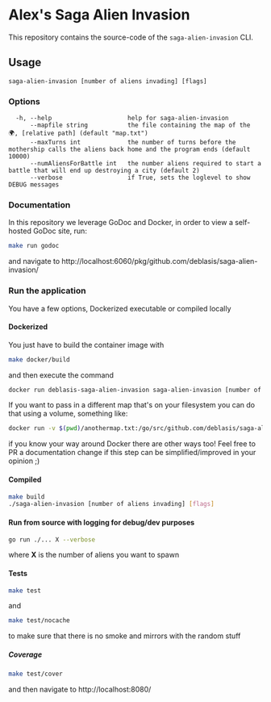 # Alex's Saga Alien Invasion

This repository contains the source-code of the `saga-alien-invasion` CLI.

## Usage

```
saga-alien-invasion [number of aliens invading] [flags]
```

### Options

```
  -h, --help                     help for saga-alien-invasion
      --mapfile string           the file containing the map of the 🌍, [relative path] (default "map.txt")
      --maxTurns int             the number of turns before the mothership calls the aliens back home and the program ends (default 10000)
      --numAliensForBattle int   the number aliens required to start a battle that will end up destroying a city (default 2)
      --verbose                  if True, sets the loglevel to show DEBUG messages
```

### Documentation

In this repository we leverage GoDoc and Docker, in order to view a self-hosted GoDoc site, run:

```sh
make run godoc
```
and navigate to http://localhost:6060/pkg/github.com/deblasis/saga-alien-invasion/

### Run the application

You have a few options, Dockerized executable or compiled locally

#### Dockerized

You just have to build the container image with

```sh
make docker/build
```
and then execute the command

```sh
docker run deblasis-saga-alien-invasion saga-alien-invasion [number of aliens invading] [flags]
```

If you want to pass in a different map that's on your filesystem you can do that using a volume, something like:

```sh
docker run -v $(pwd)/anothermap.txt:/go/src/github.com/deblasis/saga-alien-invasion/map.txt deblasis-saga-alien-invasion saga-alien-invasion [number of aliens invading] [flags]
```

if you know your way around Docker there are other ways too! Feel free to PR a documentation change if this step can be simplified/improved in your opinion ;)

#### Compiled

```sh
make build
./saga-alien-invasion [number of aliens invading] [flags]
```

#### Run from source with logging for debug/dev purposes

```sh
go run ./... X --verbose
```

where **X** is the number of aliens you want to spawn

#### Tests

```sh
make test
```

and

```sh
make test/nocache
```

to make sure that there is no smoke and mirrors with the random stuff

##### Coverage

```sh
make test/cover
```

and then navigate to http://localhost:8080/
